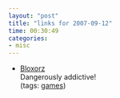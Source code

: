 ```yaml
---
layout: "post"
title: "links for 2007-09-12"
time: 00:30:49
categories: 
- misc
---
```

<ul>
	<li>
		<div><a href="http://www.albinoblacksheep.com/games/bloxorz">Bloxorz</a></div>
		<div>Dangerously addictive!</div>
		<div>(tags: <a href="http://del.icio.us/stuartdallas/games">games</a>)</div>
	</li>
</ul>
